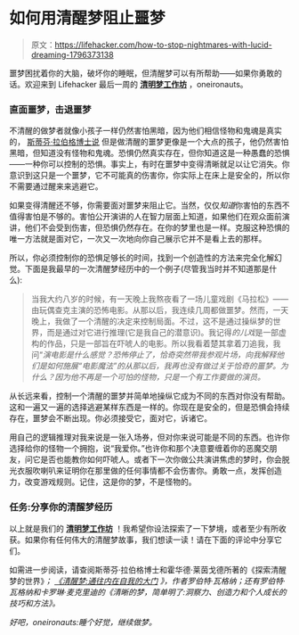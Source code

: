 # 如何用清醒梦阻止噩梦

> 原文：<https://lifehacker.com/how-to-stop-nightmares-with-lucid-dreaming-1796373138>

噩梦困扰着你的大脑，破坏你的睡眠，但清醒梦可以有所帮助——如果你勇敢的话。欢迎来到 Lifehacker 最后一周的 [**清明梦工作坊**](http://lifehacker.com/tag/lucid-dream-workshop) ，oneironauts。



### **直面噩梦，击退噩梦**

不清醒的做梦者就像小孩子一样仍然害怕黑暗，因为他们相信怪物和鬼魂是真实的， [斯蒂芬·拉伯格博士说](https://www.youtube.com/watch?v=rFjiAUYZj68) 但是做清醒的噩梦更像是一个大点的孩子，他仍然害怕黑暗，但知道没有怪物和鬼魂。恐惧仍然真实存在，但你知道这是一种愚蠢的恐惧——一种你可以控制的恐惧。事实上，有时在噩梦中变得清晰就足以让它消失。你意识到这只是一个噩梦，它不可能真的伤害你，你实际上在床上是安全的，所以你不需要通过醒来来逃避它。

如果变得清醒还不够，你需要面对噩梦来阻止它。当然，仅仅*知道*你害怕的东西不值得害怕是不够的。害怕公开演讲的人在智力层面上知道，如果他们在观众面前演讲，他们不会受到伤害，但恐惧仍然存在。在你的梦里也是一样。克服这种恐惧的唯一方法就是面对它，一次又一次地向你自己展示它并不是看上去的那样。

所以，你必须控制你的恐惧足够长的时间，找到一个创造性的方法来完全化解幻觉。下面是我最早的一次清醒梦经历中的一个例子(尽管我当时并不知道那是什么):

> 当我大约八岁的时候，有一天晚上我熬夜看了一场儿童戏剧《马拉松》——由玩偶查克主演的恐怖电影。从那以后，我连续几周都做噩梦。然而，一天晚上，我做了一个清醒的决定来控制局面。不过，这不是通过操纵梦的世界，而是通过对它进行推理(它是我自己的潜意识)。我记得*的儿戏*是一部虚构的作品，只是一部旨在吓唬人的电影。所以我看着楚其拿着刀追我，我问“*演电影是什么感觉？恐怖停止了，恰奇突然带我参观片场，向我解释他们是如何施展“电影魔法”的从那以后，我再也没有做过关于恰奇的噩梦。为什么？因为他不再是一个可怕的怪物，只是一个有工作要做的演员。*

从长远来看，控制一个清醒的噩梦并简单地操纵它成为不同的东西对你没有帮助。这和一遍又一遍的选择逃避某样东西是一样的。你现在是安全的，但是恐惧会持续存在，噩梦会不断出现。你必须接受它，面对它，诉诸它。

用自己的逻辑推理对我来说是一张入场券，但对你来说可能是不同的东西。也许你选择给你的怪物一个拥抱，说“我爱你。”也许你和那个决意要缠着你的恶魔交朋友，问它是否也能教你如何吓唬人。或者下一次你做公共演讲焦虑的梦时，你会脱光衣服吹喇叭来证明你在那里做的任何事情都不会伤害你。勇敢一点，发挥创造力，改变游戏规则。记住，这是你的梦，不是怪物的。

### 任务:分享你的清醒梦经历

以上就是我们的 [**清明梦工作坊**](http://lifehacker.com/tag/lucid-dream-workshop) ！我希望你设法探索了一下梦境，或者至少有所收获。如果你有任何伟大的清醒梦故事，我们想读一读！请在下面的评论中分享它们。

如需进一步阅读，请查阅斯蒂芬·拉伯格博士和霍华德·莱茵戈德所著的《探索清醒梦的世界》[](https://www.amazon.com/Exploring-World-Dreaming-Stephen-LaBerge/dp/034537410X?asc_campaign=InlineText&asc_refurl=https://lifehacker.com/how-to-stop-nightmares-with-lucid-dreaming-1796373138&asc_source=&tag=kinjalifehackerlink-20)*； [*《清醒梦:通往内在自我的大门*](https://www.amazon.com/Lucid-Dreaming-Gateway-Inner-Self/dp/193049114X/ID=A9GFXQGCQ63CN2W9V1KM?asc_campaign=InlineText&asc_refurl=https://lifehacker.com/how-to-stop-nightmares-with-lucid-dreaming-1796373138&asc_source=&tag=kinjalifehackerlink-20) 》，作者罗伯特·瓦格纳；还有罗伯特·瓦格纳和卡罗琳·麦克里迪的《清晰的梦，简单明了:洞察力、创造力和个人成长的技巧和方法》。*

*好吧，oneironauts:睡个好觉，继续做梦。*